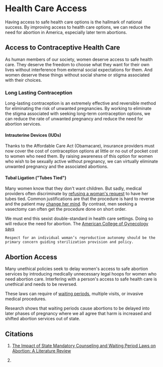 # Health Care Access

Having access to safe health care options is the hallmark of national success. By improving access to health care options, we can reduce the need for abortion in America, especially later term abortions.

## Access to Contraceptive Health Care

As human members of our society, women deserve access to safe health care. They deserve the freedom to choose what they want for their own lives without interference from external social expectations for them. And women deserve these things without social shame or stigma associated with their choices.

### Long Lasting Contraception

Long-lasting contraception is an extremely effective and reversible method for eliminating the risk of unwanted pregnancies. By working to eliminate the stigma associated with seeking long-term contraception options, we can reduce the rate of unwanted pregnancy and reduce the need for abortion services.

#### Intrauterine Devices (IUDs)

Thanks to the Affordable Care Act (Obamacare), insurance providers must now cover the cost of contraception options at little or no out of pocket cost to women who need them.  By raising awareness of this option for women who wish to be sexually active without pregnancy, we can virtually eliminate unwanted pregnancy and the associated abortions.

#### Tubal Ligation ("Tubes Tied")

Many women know that they don't want children. But sadly, medical providers often discriminate by [refusing a woman's request](https://www.bustle.com/p/can-doctors-refuse-tubal-ligation-heres-why-its-hard-to-get-one-to-tie-your-tubes-19233587) to have her tubes tied.  Common justifications are that the procedure is hard to reverse and the patient may [change her mind](https://www.chicagotribune.com/lifestyles/ct-xpm-2014-05-13-ct-met-sterilization-denied-20140513-story.html).  By contrast, men seeking a vasectomy can often get the procedure done on short order.  

We must end this sexist double-standard in health care settings.  Doing so will reduce the need for abortion.  The [American College of Gynecology says](https://www.acog.org/clinical/clinical-guidance/committee-opinion/articles/2017/04/sterilization-of-women-ethical-issues-and-considerations?utm_source=redirect&utm_medium=web&utm_campaign=int)

    Respect for an individual woman’s reproductive autonomy should be the primary concern guiding sterilization provision and policy.

## Abortion Access

Many unethical policies seek to delay women's access to safe abortion services by introducing medically unnecessary legal hoops for women who need abortion care. Interfering with a person's access to safe health care is unethical and needs to be reversed.

These laws can require of [waiting periods](https://www.guttmacher.org/report/impact-state-mandatory-counseling-and-waiting-period-laws-abortion-literature-review), multiple visits, or invasive medical procedures.

Research shows that waiting periods cause abortions to be delayed into later phases of pregnancy where we all agree that harm is increased and shifted abortion services out of state.  

## Citations

1. [The Impact of State Mandatory Counseling and
Waiting Period Laws on Abortion: A Literature Review](https://www.guttmacher.org/sites/default/files/report_pdf/mandatorycounseling.pdf)

2.
